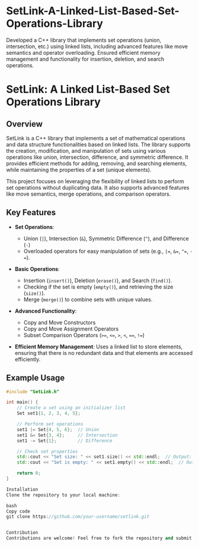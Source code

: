 # SetLink-A-Linked-List-Based-Set-Operations-Library
Developed a C++ library that implements set operations (union, intersection, etc.) using linked lists, including advanced features like move semantics and operator overloading. Ensured efficient memory management and functionality for insertion, deletion, and search operations.

# SetLink: A Linked List-Based Set Operations Library

## Overview

SetLink is a C++ library that implements a set of mathematical operations and data structure functionalities based on linked lists. The library supports the creation, modification, and manipulation of sets using various operations like union, intersection, difference, and symmetric difference. It provides efficient methods for adding, removing, and searching elements, while maintaining the properties of a set (unique elements).

This project focuses on leveraging the flexibility of linked lists to perform set operations without duplicating data. It also supports advanced features like move semantics, merge operations, and comparison operators.

## Key Features

- **Set Operations**: 
  - Union (`|`), Intersection (`&`), Symmetric Difference (`^`), and Difference (`-`)
  - Overloaded operators for easy manipulation of sets (e.g., `|=`, `&=`, `^=`, `-=`).

- **Basic Operations**:
  - Insertion (`insert()`), Deletion (`erase()`), and Search (`find()`).
  - Checking if the set is empty (`empty()`), and retrieving the size (`size()`).
  - Merge (`merge()`) to combine sets with unique values.

- **Advanced Functionality**:
  - Copy and Move Constructors
  - Copy and Move Assignment Operators
  - Subset Comparison Operators (`>=`, `<=`, `>`, `<`, `==`, `!=`)

- **Efficient Memory Management**: Uses a linked list to store elements, ensuring that there is no redundant data and that elements are accessed efficiently.

## Example Usage

```cpp
#include "SetLink.h"

int main() {
    // Create a set using an initializer list
    Set set1{1, 2, 3, 4, 5};

    // Perform set operations
    set1 |= Set{4, 5, 6};  // Union
    set1 &= Set{3, 4};     // Intersection
    set1 -= Set{1};        // Difference

    // Check set properties
    std::cout << "Set size: " << set1.size() << std::endl;  // Output: 3
    std::cout << "Set is empty: " << set1.empty() << std::endl;  // Output: false

    return 0;
}

Installation
Clone the repository to your local machine:

bash
Copy code
git clone https://github.com/your-username/setlink.git


Contribution
Contributions are welcome! Feel free to fork the repository and submit pull requests for enhancements or bug fixes.
